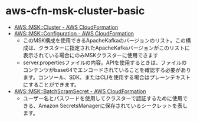 # aws-cfn-msk-cluster-basic

- [AWS::MSK::Cluster \- AWS CloudFormation](https://docs.aws.amazon.com/AWSCloudFormation/latest/UserGuide/aws-resource-msk-cluster.html)
- [AWS::MSK::Configuration \- AWS CloudFormation](https://docs.aws.amazon.com/AWSCloudFormation/latest/UserGuide/aws-resource-msk-configuration.html)
  - このMSK構成を使用できるApacheKafkaのバージョンのリスト。この構成は、クラスターに指定されたApacheKafkaバージョンがこのリストに表示されている場合にのみMSKクラスターに使用できます
  - server.propertiesファイルの内容。APIを使用するときは、ファイルのコンテンツがbase64でエンコードされていることを確認する必要があります。コンソール、SDK、またはCLIを使用する場合はプレーンテキストにすることができます。
- [AWS::MSK::BatchScramSecret \- AWS CloudFormation](https://docs.aws.amazon.com/AWSCloudFormation/latest/UserGuide/aws-resource-msk-batchscramsecret.html)
  - ユーザー名とパスワードを使用してクラスターで認証するために使用できる、Amazon SecretsManagerに保存されているシークレットを表します。